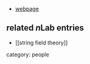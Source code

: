 

* [webpage](http://www.theorie.physik.uni-muenchen.de/cosmology/members/professors/sachs/index.html)

## related $n$Lab entries

* [[string field theory]]

category: people